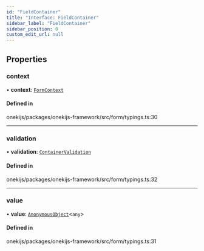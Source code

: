 ```yaml
---
id: "FieldContainer"
title: "Interface: FieldContainer"
sidebar_label: "FieldContainer"
sidebar_position: 0
custom_edit_url: null
---
```


## Properties

### context

• **context**: [`FormContext`](FormContext.md)

#### Defined in

onekijs/packages/onekijs-framework/src/form/typings.ts:30

___

### validation

• **validation**: [`ContainerValidation`](../classes/ContainerValidation.md)

#### Defined in

onekijs/packages/onekijs-framework/src/form/typings.ts:32

___

### value

• **value**: [`AnonymousObject`](AnonymousObject.md)<`any`\>

#### Defined in

onekijs/packages/onekijs-framework/src/form/typings.ts:31
